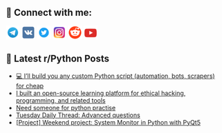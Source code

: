 ## 🔎 Connect with me:
[<img src="https://github.com/bullbesh/bullbesh/blob/main/images/Telegram.png" width="32" height="32" />](https://t.me/bullbesh)
[<img src="https://github.com/bullbesh/bullbesh/blob/main/images/VK.png" width="32" height="32" />](https://vk.com/bullbesh)
[<img src="https://github.com/bullbesh/bullbesh/blob/main/images/Twitter.png" width="32" height="32" />](https://twitter.com/bullbesh1)
[<img src="https://github.com/bullbesh/bullbesh/blob/main/images/Instagram.png" width="32" height="32" />](https://www.instagram.com/bullbesh)
[<img src="https://github.com/bullbesh/bullbesh/blob/main/images/Reddit.png" width="32" height="32" />](https://www.reddit.com/user/bullbesh)
[<img src="https://github.com/bullbesh/bullbesh/blob/main/images/YouTube.png" width="32" height="32" />](https://www.youtube.com/channel/UCtfjRs6uzgq5mfm8S06WTcg)

## 📕 Latest r/Python Posts
<!-- BLOG-POST-LIST:START -->
- [💻 I’ll build you any custom Python script &lpar;automation, bots, scrapers&rpar; for cheap](https://www.reddit.com/r/Python/comments/1n0j608/ill_build_you_any_custom_python_script_automation/)
- [I built an open-source learning platform for ethical hacking, programming, and related tools](https://www.reddit.com/r/Python/comments/1n0hpjs/i_built_an_opensource_learning_platform_for/)
- [Need someone for python practise](https://www.reddit.com/r/Python/comments/1n0dpnm/need_someone_for_python_practise/)
- [Tuesday Daily Thread: Advanced questions](https://www.reddit.com/r/Python/comments/1n06wx9/tuesday_daily_thread_advanced_questions/)
- [[Project] Weekend project: System Monitor in Python with PyQt5](https://www.reddit.com/r/Python/comments/1n03s8h/project_weekend_project_system_monitor_in_python/)
<!-- BLOG-POST-LIST:END -->
